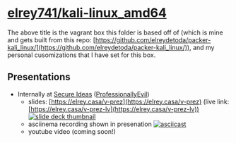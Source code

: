 # [elrey741/kali-linux_amd64](https://app.vagrantup.com/elrey741/boxes/kali-linux_amd64)

The above title is the vagrant box this folder is based off of (which is mine and gets built from this repo: [https://github.com/elreydetoda/packer-kali_linux/](https://github.com/elreydetoda/packer-kali_linux/)), and my personal cusomizations that I have set for this box.

## Presentations

- Internally at [Secure Ideas](https://elrey.casa/work) ([ProfessionallyEvil](https://professionallyevil.com/))
  - slides: [https://elrey.casa/v-prez](https://elrey.casa/v-prez) (live link: [https://elrey.casa/v-prez-lv](https://elrey.casa/v-prez-lv))
    [![slide deck thumbnail](https://s3.amazonaws.com/media-p.slid.es/thumbnails/41c5277ec680de1b6c8578f8eff94a76/thumb.jpg?1589829741)](https://elrey.casa/v-prez)
  - asciinema recording shown in presenation
    [![asciicast](https://asciinema.org/a/331673.svg)](https://asciinema.org/a/331673)
  - youtube video (coming soon!)
